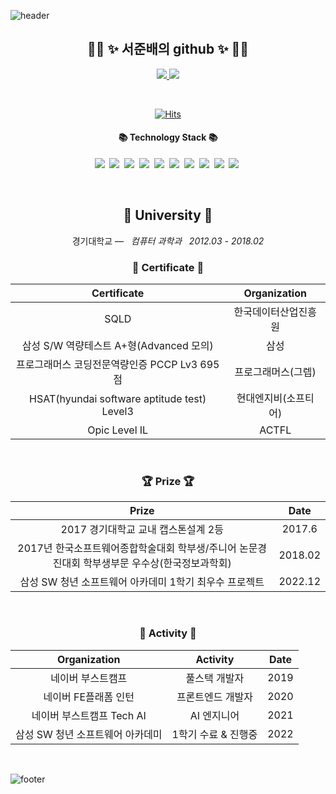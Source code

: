 ![header](https://capsule-render.vercel.app/api?type=slice&color=30A9DE&height=60&section=header)


<div align=center>
 
 <h2 align="center">👨‍💻 ✨ 서준배의 github ✨ 👨‍💻</h2>
<p align="center">
    <a href="https://deokisys.github.io/">
        <img src="http://img.shields.io/badge/-Tech%20blog-black?style=flat-square&logo=github&link=https://deokisys.github.io/" />
    </a>
    <a href="https://deokisys.github.io/about/">
        <img src="https://img.shields.io/badge/-about%20me-blue"/>
    </a>
</p>
<br> 

[![Hits](https://hits.seeyoufarm.com/api/count/incr/badge.svg?url=https%3A%2F%2Fgithub.com%2Fdeokisys%2Fhit-counter&count_bg=%2390BBFF&title_bg=%23555555&icon=visualstudio.svg&icon_color=%23FFFFFF&title=hits&edge_flat=false)](https://hits.seeyoufarm.com)
   
<h4 align="center">📚 Technology Stack 📚</h4> 
<p align="center">
  <img src="https://img.shields.io/badge/java-007396?style=flat-square&logo=Java&logoColor=white"/>&nbsp
  <img src="https://img.shields.io/badge/JavaScript-F7DF1E?style=flat-square&logo=javascript&logoColor=black"/>&nbsp
  <img src="https://img.shields.io/badge/Python-3776AB?style=flat-square&logo=Python&logoColor=white"/>&nbsp
  <img src="https://img.shields.io/badge/Node.js-339933?style=flat-square&logo=Node.js&logoColor=white"/>&nbsp
  <img src="https://img.shields.io/badge/Spring-6DB33F?style=flat-square&logo=SpringBoot&logoColor=white"/>&nbsp
  <img src="https://img.shields.io/badge/Express-000000?style=flat-square&logo=Express&logoColor=white"/>&nbsp
  <img src="https://img.shields.io/badge/MySQL-4479A1?style=flat-square&logo=MySQL&logoColor=white"/>&nbsp
  <img src="https://img.shields.io/badge/Ncloud-03C75A?style=flat-square&logo=Naver&logoColor=white"/>&nbsp
  <img src="https://img.shields.io/badge/React-61DAFB?style=flat-square&logo=React&logoColor=black"/>&nbsp
  <img src="https://img.shields.io/badge/Vue.js-4FC08D?style=flat-square&logo=Vue.js&logoColor=white"/>&nbsp

 </p>



</div>
<div align="center">
<br>
<h2 align="center">🏫 University 🏫</h2>
<p align="center">
경기대학교 —  &nbsp; <em>컴퓨터 과학과 &nbsp;   2012.03 - 2018.02</em>
</p>   

<h3 align="center"> 📕 Certificate 📕</h3>

|Certificate|Organization|
|:---:|:---:|
|SQLD|한국데이터산업진흥원|
|삼성 S/W 역량테스트 A+형(Advanced 모의)|삼성|
|프로그래머스 코딩전문역량인증 PCCP Lv3 695점|프로그래머스(그렙)|
|HSAT(hyundai software aptitude test) Level3|현대엔지비(소프티어)|
|Opic Level IL|ACTFL|

<br>

<h3 align="center"> 🏆 Prize 🏆</h3>

|Prize|Date|
|:---:|:---:|
|2017 경기대학교 교내 캡스톤설계 2등|2017.6|
|2017년 한국소프트웨어종합학술대회 학부생/주니어 논문경진대회 학부생부문 우수상(한국정보과학회)|2018.02|
|삼성 SW 청년 소프트웨어 아카데미 1학기 최우수 프로젝트|2022.12|

<br>
 
<h3 align="center"> 🧩 Activity 🧩</h3>

|Organization|Activity|Date|
|:---:|:---:|:---:|
|네이버 부스트캠프|풀스택 개발자|2019|
|네이버 FE플래폼 인턴|프론트엔드 개발자|2020|
|네이버 부스트캠프 Tech AI|AI 엔지니어|2021|
|삼성 SW 청년 소프트웨어 아카데미|1학기 수료 & 진행중|2022|

 <br>
 
</div>








![footer](https://capsule-render.vercel.app/api?type=slice&color=EFDC05&height=40&section=footer)
